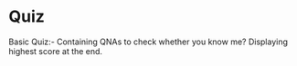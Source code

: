 # Quiz
Basic Quiz:-
Containing QNAs to check whether you know me?
Displaying highest score at the end.
